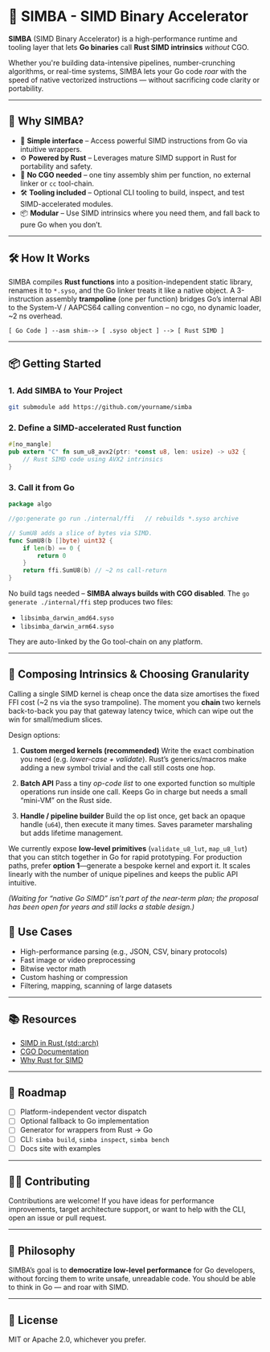 # 🦁 SIMBA - SIMD Binary Accelerator

**SIMBA** (SIMD Binary Accelerator) is a high-performance runtime and tooling layer that lets **Go binaries** call **Rust SIMD intrinsics** _without_ CGO.

Whether you're building data-intensive pipelines, number-crunching algorithms, or real-time systems, SIMBA lets your Go code *roar* with the speed of native vectorized instructions — without sacrificing code clarity or portability.

---

## 🚀 Why SIMBA?

- 🧠 **Simple interface** – Access powerful SIMD instructions from Go via intuitive wrappers.
- ⚙️ **Powered by Rust** – Leverages mature SIMD support in Rust for portability and safety.
- 🦾 **No CGO needed** – one tiny assembly shim per function, no external linker or `cc` tool-chain.
- 🛠 **Tooling included** – Optional CLI tooling to build, inspect, and test SIMD-accelerated modules.
- 📦 **Modular** – Use SIMD intrinsics where you need them, and fall back to pure Go when you don’t.

---

## 🛠 How It Works

SIMBA compiles **Rust functions** into a position-independent static
library, renames it to `*.syso`, and the Go linker treats it like a
native object.  A 3-instruction assembly **trampoline** (one per
function) bridges Go’s internal ABI to the System-V / AAPCS64 calling
convention – no cgo, no dynamic loader, ~2 ns overhead.

```
[ Go Code ] --asm shim--> [ .syso object ] --> [ Rust SIMD ]
```

---

## 📦 Getting Started

### 1. Add SIMBA to Your Project

```bash
git submodule add https://github.com/yourname/simba
```

### 2. Define a SIMD-accelerated Rust function

```rust
#[no_mangle]
pub extern "C" fn sum_u8_avx2(ptr: *const u8, len: usize) -> u32 {
    // Rust SIMD code using AVX2 intrinsics
}
```

### 3. Call it from Go

```go
package algo

//go:generate go run ./internal/ffi   // rebuilds *.syso archive

// SumU8 adds a slice of bytes via SIMD.
func SumU8(b []byte) uint32 {
    if len(b) == 0 {
        return 0
    }
    return ffi.SumU8(b) // ~2 ns call-return
}
```

No build tags needed – **SIMBA always builds with CGO disabled**.  The
`go generate ./internal/ffi` step produces two files:

* `libsimba_darwin_amd64.syso`
* `libsimba_darwin_arm64.syso`

They are auto-linked by the Go tool-chain on any platform.

---

## 🧩 Composing Intrinsics & Choosing Granularity

Calling a single SIMD kernel is cheap once the data size amortises the fixed FFI cost (~2 ns via the syso trampoline). The moment you **chain** two kernels back-to-back you pay that gateway latency twice, which can wipe out the win for small/medium slices.

Design options:

1. **Custom merged kernels (recommended)**
   Write the exact combination you need (e.g. *lower-case + validate*). Rust’s generics/macros make adding a new symbol trivial and the call still costs one hop.

2. **Batch API**
   Pass a tiny *op-code list* to one exported function so multiple operations run inside one call. Keeps Go in charge but needs a small “mini-VM” on the Rust side.

3. **Handle / pipeline builder**
   Build the op list once, get back an opaque handle (`u64`), then execute it many times. Saves parameter marshaling but adds lifetime management.

We currently expose **low-level primitives** (`validate_u8_lut`, `map_u8_lut`) that you can stitch together in Go for rapid prototyping. For production paths, prefer **option 1**—generate a bespoke kernel and export it. It scales linearly with the number of unique pipelines and keeps the public API intuitive.

*(Waiting for “native Go SIMD” isn’t part of the near-term plan; the proposal has been open for years and still lacks a stable design.)*

## 🔬 Use Cases

- High-performance parsing (e.g., JSON, CSV, binary protocols)
- Fast image or video preprocessing
- Bitwise vector math
- Custom hashing or compression
- Filtering, mapping, scanning of large datasets

---

## 📚 Resources

- [SIMD in Rust (std::arch)](https://doc.rust-lang.org/core/arch/)
- [CGO Documentation](https://golang.org/cmd/cgo/)
- [Why Rust for SIMD](https://blog.rust-lang.org/inside-rust/2021/09/08/simd-in-rust.html)

---

## 📣 Roadmap

- [ ] Platform-independent vector dispatch
- [ ] Optional fallback to Go implementation
- [ ] Generator for wrappers from Rust → Go
- [ ] CLI: `simba build`, `simba inspect`, `simba bench`
- [ ] Docs site with examples

---

## 🧑‍💻 Contributing

Contributions are welcome! If you have ideas for performance improvements, target architecture support, or want to help with the CLI, open an issue or pull request.

---

## 🦁 Philosophy

SIMBA’s goal is to **democratize low-level performance** for Go developers, without forcing them to write unsafe, unreadable code. You should be able to think in Go — and roar with SIMD.

---

## 📜 License

MIT or Apache 2.0, whichever you prefer.
